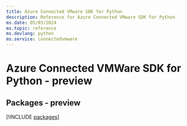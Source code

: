 ```yaml
---
title: Azure Connected VMware SDK for Python
description: Reference for Azure Connected VMware SDK for Python
ms.date: 05/03/2024
ms.topic: reference
ms.devlang: python
ms.service: connectedvmware
---
```

# Azure Connected VMWare SDK for Python - preview
## Packages - preview
[!INCLUDE [packages](connected-vmware-index.md)]
